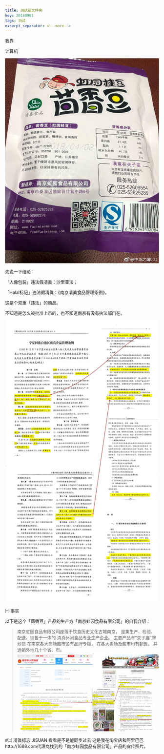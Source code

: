 ```yaml
---
title: 测试新文件夹
key: 20180901
tags: 测试
excerpt_separator: <!--more-->
---
```


我靠

计算机

![2018-08-12_090240](/assets/images/2018-08-12_090240.jpg)

先说一下结论：

「人像包装」违法假凊眞：沙里亚法；

「Halal标记」违法假凊眞：《南京凊眞食品管理条例》。

这是个双重「违法」的商品。

不知道是怎么被批准上市的，也不知道南京有没有执法部门在。

![2018-08-12_154908](/assets/images/2018-08-12_154908_hoz43wqwe.jpg)

㈠ 事实

以下是这个「茴香豆」产品的生产方「南京虹园食品有限公司」的自我介绍：

>南京虹园食品有限公司座落于饮食历史文化古城南京，
>是集生产、检验、配送、销售于一体的
>清真休闲食品专业生产企业。
>主要产品有“夫子庙”牌炒货
>在南京各大商场超市设有品牌专柜，
>在各大卖场及超市均有销售，
>并远销外地几十个省、市。
![2018-08-12_161813](/assets/images/2018-08-12_161813.jpg)

#㈡ 凊眞标志
JISUAN
看看是不是能同步过去
这是我在淘宝店和阿里巴巴http://1688.com代理商找到的「南京虹园食品有限公司」产品的宣传照片。
